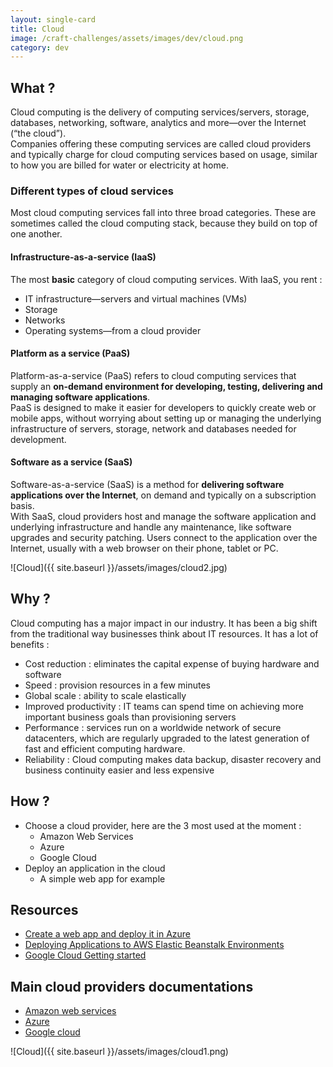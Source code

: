 ```yaml
---
layout: single-card
title: Cloud
image: /craft-challenges/assets/images/dev/cloud.png
category: dev
---
```



## What ?
Cloud computing is the delivery of computing services/servers, storage, databases, networking, software, analytics and more—over the Internet (“the cloud”).  
Companies offering these computing services are called cloud providers and typically charge for cloud computing services based on usage, similar to how you are billed for water or electricity at home.

### Different types of cloud services
Most cloud computing services fall into three broad categories. These are sometimes called the cloud computing stack, because they build on top of one another.

#### Infrastructure-as-a-service (IaaS)
The most **basic** category of cloud computing services.
With IaaS, you rent :
* IT infrastructure—servers and virtual machines (VMs)
* Storage
* Networks
* Operating systems—from a cloud provider

#### Platform as a service (PaaS)
Platform-as-a-service (PaaS) refers to cloud computing services that supply an **on-demand environment for developing, testing, delivering and managing software applications**.   
PaaS is designed to make it easier for developers to quickly create web or mobile apps, without worrying about setting up or managing the underlying infrastructure of servers, storage, network and databases needed for development.

#### Software as a service (SaaS)
Software-as-a-service (SaaS) is a method for **delivering software applications over the Internet**, on demand and typically on a subscription basis.  
With SaaS, cloud providers host and manage the software application and underlying infrastructure and handle any maintenance, like software upgrades and security patching. Users connect to the application over the Internet, usually with a web browser on their phone, tablet or PC.

![Cloud]({{ site.baseurl }}/assets/images/cloud2.jpg)

## Why ?
Cloud computing has a major impact in our industry. It has been a big shift from the traditional way businesses think about IT resources.
It has a lot of benefits :
* Cost reduction : eliminates the capital expense of buying hardware and software
* Speed : provision resources in a few minutes
* Global scale : ability to scale elastically
* Improved productivity : IT teams can spend time on achieving more important business goals than provisioning servers
* Performance : services run on a worldwide network of secure datacenters, which are regularly upgraded to the latest generation of fast and efficient computing hardware.
* Reliability : Cloud computing makes data backup, disaster recovery and business continuity easier and less expensive

## How ?
* Choose a cloud provider, here are the 3 most used at the moment :
    * Amazon Web Services
    * Azure
    * Google Cloud
* Deploy an application in the cloud
    * A simple web app for example

## Resources
* [Create a web app and deploy it in Azure](https://azure.microsoft.com/en-us/get-started/web-app/)
* [Deploying Applications to AWS Elastic Beanstalk Environments](https://docs.aws.amazon.com/elasticbeanstalk/latest/dg/using-features.deploy-existing-version.html)
* [Google Cloud Getting started](https://cloud.google.com/getting-started/)

## Main cloud providers documentations
* [Amazon web services](https://aws.amazon.com/fr/documentation/)
* [Azure](https://docs.microsoft.com/en-us/azure/index)
* [Google cloud](https://cloud.google.com/docs/)

![Cloud]({{ site.baseurl }}/assets/images/cloud1.png)
